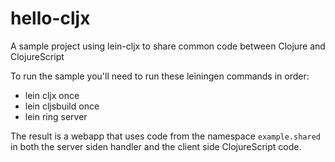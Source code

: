 # hello-cljx

A sample project using lein-cljx to share common code between Clojure and ClojureScript

To run the sample you'll need to run these leiningen commands in order:

* lein cljx once
* lein cljsbuild once
* lein ring server

The result is a webapp that uses code from the namespace ```example.shared``` in both the server siden handler and the client side ClojureScript code.
